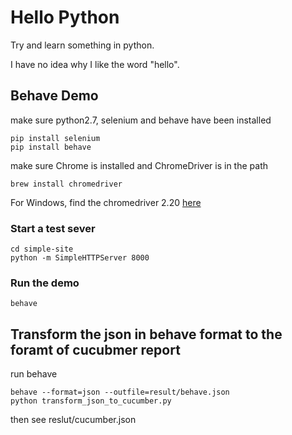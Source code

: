# Hello Python

Try and learn something in python.

I have no idea why I like the word "hello".

## Behave Demo

make sure python2.7, selenium and behave have been installed

```
pip install selenium
pip install behave
```

make sure Chrome is installed and ChromeDriver is in the path

```
brew install chromedriver
```

For Windows, find the chromedriver 2.20 [here](https://github.com/heaton/easy-selenium/tree/master/drivers)

### Start a test sever

```
cd simple-site
python -m SimpleHTTPServer 8000
```

### Run the demo

```
behave
```

## Transform the json in behave format to the foramt of cucubmer report

run behave

```
behave --format=json --outfile=result/behave.json
python transform_json_to_cucumber.py
```

then see reslut/cucumber.json

